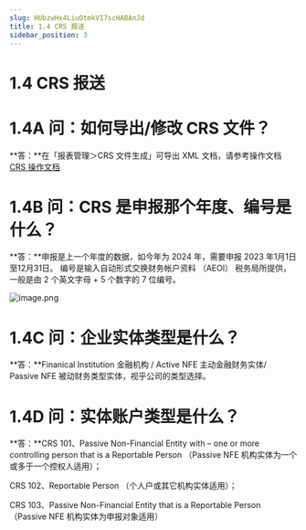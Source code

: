```yaml
---
slug: HUbzwHx4LiuOtmkVI7scHABAnJd
title: 1.4 CRS 报送
sidebar_position: 3
---
```



# 1.4 CRS 报送


# 1.4A 问：如何导出/修改 CRS 文件？


**答：**在「报表管理＞CRS 文件生成」可导出 XML 文档，请参考操作文档 [CRS 操作文档](https://www.notion.so/22b5bab0c2cc815e8706c23228d20251)



# 1.4B 问：CRS 是申报那个年度、编号是什么？


**答：**申报是上一个年度的数据，如今年为 2024 年，需要申报 2023 年1月1日至12月31日。
编号是输入自动形式交换财务帐户资料 （AEOI） 税务局所提供，一般是由 2 个英文字母 + 5 个数字的 7 位编号。


![image.png](/assets/bdf6417dcce7f01c36e73b54eb61d040.png)


# 1.4C 问：企业实体类型是什么？


**答：**Finanical Institution 金融机构 / Active NFE 主动金融财务实体/ Passive NFE 被动财务类型实体，视乎公司的类型选择。


# 1.4D 问：实体账户类型是什么？


**答：**CRS 101、Passive Non-Financial Entity with – one or more controlling person that is a Reportable Person （Passive NFE 机构实体为一个或多于一个控权人适用）；


CRS 102、Reportable Person （个人户或其它机构实体适用）；


CRS 103、Passive Non-Financial Entity that is a Reportable Person （Passive NFE 机构实体为申报对象适用）

